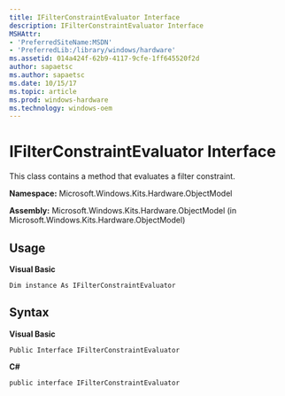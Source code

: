 ```yaml
---
title: IFilterConstraintEvaluator Interface
description: IFilterConstraintEvaluator Interface
MSHAttr:
- 'PreferredSiteName:MSDN'
- 'PreferredLib:/library/windows/hardware'
ms.assetid: 014a424f-62b9-4117-9cfe-1ff645520f2d
author: sapaetsc
ms.author: sapaetsc
ms.date: 10/15/17
ms.topic: article
ms.prod: windows-hardware
ms.technology: windows-oem
---
```


# IFilterConstraintEvaluator Interface


This class contains a method that evaluates a filter constraint.

**Namespace:** Microsoft.Windows.Kits.Hardware.ObjectModel

**Assembly:** Microsoft.Windows.Kits.Hardware.ObjectModel (in Microsoft.Windows.Kits.Hardware.ObjectModel)

## <span id="Usage"></span><span id="usage"></span><span id="USAGE"></span>Usage


**Visual Basic**

`Dim instance As IFilterConstraintEvaluator`

## <span id="Syntax"></span><span id="syntax"></span><span id="SYNTAX"></span>Syntax


**Visual Basic**

`Public Interface IFilterConstraintEvaluator`

**C#**

`public interface IFilterConstraintEvaluator`

 

 






